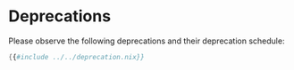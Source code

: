 # Deprecations

Please observe the following deprecations and their deprecation schedule:

```nix
{{#include ../../deprecation.nix}}
```
